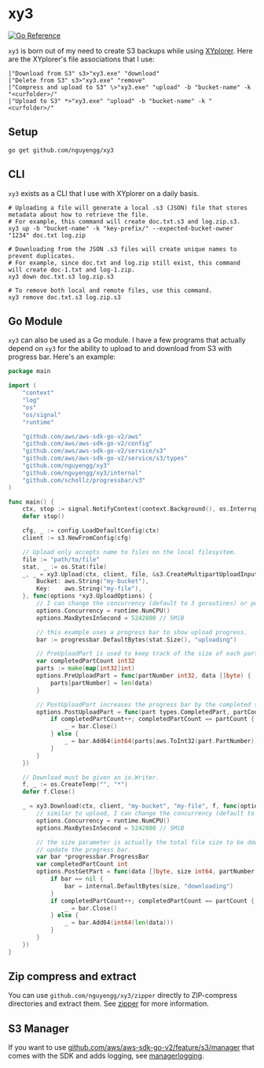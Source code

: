 # xy3
[![Go Reference](https://pkg.go.dev/badge/github.com/nguyengg/xy3.svg)](https://pkg.go.dev/github.com/nguyengg/xy3)

`xy3` is born out of my need to create S3 backups while using [XYplorer](https://en.wikipedia.org/wiki/XYplorer). Here
are the XYplorer's file associations that I use:
```
|"Download from S3" s3>"xy3.exe" "download"
|"Delete from S3" s3>"xy3.exe" "remove"
|"Compress and upload to S3" \>"xy3.exe" "upload" -b "bucket-name" -k "<curfolder>/"
|"Upload to S3" *>"xy3.exe" "upload" -b "bucket-name" -k "<curfolder>/"
```

## Setup

```shell
go get github.com/nguyengg/xy3
```

## CLI

`xy3` exists as a CLI that I use with XYplorer on a daily basis.

```shell
# Uploading a file will generate a local .s3 (JSON) file that stores metadata about how to retrieve the file.
# For example, this command will create doc.txt.s3 and log.zip.s3.
xy3 up -b "bucket-name" -k "key-prefix/" --expected-bucket-owner "1234" doc.txt log.zip

# Downloading from the JSON .s3 files will create unique names to prevent duplicates.
# For example, since doc.txt and log.zip still exist, this command will create doc-1.txt and log-1.zip.
xy3 down doc.txt.s3 log.zip.s3

# To remove both local and remote files, use this command.
xy3 remove doc.txt.s3 log.zip.s3
```

## Go Module

`xy3` can also be used as a Go module. I have a few programs that actually depend on `xy3` for the ability to upload to
and download from S3 with progress bar. Here's an example:

```go
package main

import (
	"context"
	"log"
	"os"
	"os/signal"
	"runtime"

	"github.com/aws/aws-sdk-go-v2/aws"
	"github.com/aws/aws-sdk-go-v2/config"
	"github.com/aws/aws-sdk-go-v2/service/s3"
	"github.com/aws/aws-sdk-go-v2/service/s3/types"
	"github.com/nguyengg/xy3"
	"github.com/nguyengg/xy3/internal"
	"github.com/schollz/progressbar/v3"
)

func main() {
	ctx, stop := signal.NotifyContext(context.Background(), os.Interrupt, os.Kill)
	defer stop()

	cfg, _ := config.LoadDefaultConfig(ctx)
	client := s3.NewFromConfig(cfg)

	// Upload only accepts name to files on the local filesystem.
	file := "path/to/file"
	stat, _ := os.Stat(file)
	_, _ = xy3.Upload(ctx, client, file, &s3.CreateMultipartUploadInput{
		Bucket: aws.String("my-bucket"),
		Key:    aws.String("my-file"),
	}, func(options *xy3.UploadOptions) {
		// I can change the concurrency (default to 3 goroutines) or put a throttle on the upload.
		options.Concurrency = runtime.NumCPU()
		options.MaxBytesInSecond = 5242880 // 5MiB

		// this example uses a progress bar to show upload progress.
		bar := progressbar.DefaultBytes(stat.Size(), "uploading")

		// PreUploadPart is used to keep track of the size of each part (which should be identical).
		var completedPartCount int32
		parts := make(map[int32]int)
		options.PreUploadPart = func(partNumber int32, data []byte) {
			parts[partNumber] = len(data)
		}

		// PostUploadPart increases the progress bar by the completed size.
		options.PostUploadPart = func(part types.CompletedPart, partCount int32) {
			if completedPartCount++; completedPartCount == partCount {
				_ = bar.Close()
			} else {
				_ = bar.Add64(int64(parts[aws.ToInt32(part.PartNumber)]))
			}
		}
	})

	// Download must be given an io.Writer.
	f, _ := os.CreateTemp("", "*")
	defer f.Close()

	_ = xy3.Download(ctx, client, "my-bucket", "my-file", f, func(options *xy3.DownloadOptions) {
		// similar to upload, I can change the concurrency (default to 3 goroutines) or put a limit.
		options.Concurrency = runtime.NumCPU()
		options.MaxBytesInSecond = 5242880 // 5MiB

		// the size parameter is actually the total file size to be downloaded, which makes it easy to
		// update the progress bar.
		var bar *progressbar.ProgressBar
		var completedPartCount int
		options.PostGetPart = func(data []byte, size int64, partNumber, partCount int) {
			if bar == nil {
				bar = internal.DefaultBytes(size, "downloading")
			}
			if completedPartCount++; completedPartCount == partCount {
				_ = bar.Close()
			} else {
				_ = bar.Add64(int64(len(data)))
			}
		}
	})
}

```

## Zip compress and extract

You can use `github.com/nguyengg/xy3/zipper` directly to ZIP-compress directories and extract them. See 
[zipper](zipper/README.md) for more information.

## S3 Manager

If you want to use [github.com/aws/aws-sdk-go-v2/feature/s3/manager](https://pkg.go.dev/github.com/aws/aws-sdk-go-v2/feature/s3/manager)
that comes with the SDK and adds logging, see [managerlogging](managerlogging/README.md).
